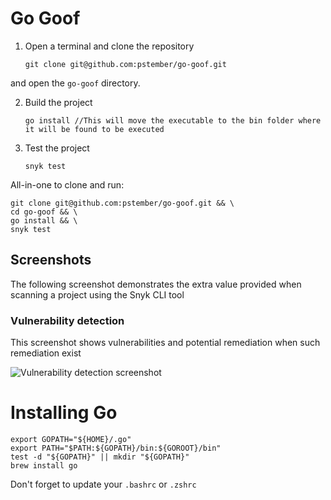 # Go Goof


1. Open a terminal and clone the repository

    ```console
    git clone git@github.com:pstember/go-goof.git
    ```
and open the `go-goof` directory.

2. Build the project

   ```console
   go install //This will move the executable to the bin folder where it will be found to be executed
   ```

3. Test the project

   ```console
   snyk test
   ```

All-in-one to clone and run:

```console
git clone git@github.com:pstember/go-goof.git && \
cd go-goof && \
go install && \
snyk test
```

## Screenshots

The following screenshot demonstrates the extra value provided when scanning a
project using the Snyk CLI tool

### Vulnerability detection

This screenshot shows vulnerabilities and potential remediation when such remediation exist

![Vulnerability detection screenshot](screenshots/vulnerabilities.png "Vulnerability detection")

# Installing Go
```console
export GOPATH="${HOME}/.go"
export PATH="$PATH:${GOPATH}/bin:${GOROOT}/bin"
test -d "${GOPATH}" || mkdir "${GOPATH}"
brew install go
```
Don't forget to update your `.bashrc` or `.zshrc`

